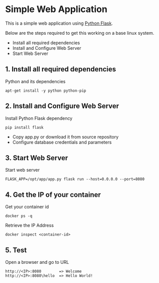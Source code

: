 # Simple Web Application

This is a simple web application using [Python Flask](http://flask.pocoo.org/).  

Below are the steps required to get this working on a base linux system.
  
  - Install all required dependencies
  - Install and Configure Web Server
  - Start Web Server
   
## 1. Install all required dependencies
  
  Python and its dependencies

    apt-get install -y python python-pip
   
## 2. Install and Configure Web Server

Install Python Flask dependency

    pip install flask

- Copy app.py or download it from source repository
- Configure database credentials and parameters 

## 3. Start Web Server

Start web server

    FLASK_APP=/opt/app/app.py flask run --host=0.0.0.0 --port=8080

    
## 4. Get the IP of your container

Get your container id
    
    docker ps -q

Retrieve the IP Address 

    docker inspect <container-id>

## 5. Test

Open a browser and go to URL

    http://<IP>:8080        => Welcome
    http://<IP>:8080\hello  => Hello World!                        
